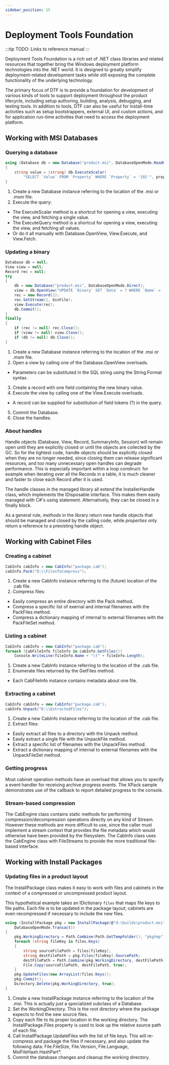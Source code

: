 ```yaml
---
sidebar_position: 15
---
```


# Deployment Tools Foundation

:::tip
TODO: Links to reference manual
:::

Deployment Tools Foundation is a rich set of .NET class libraries and related resources that together bring the Windows deployment platform technologies into the .NET world. It is designed to greatly simplify deployment-related development tasks while still exposing the complete functionality of the underlying technology.

The primary focus of DTF is to provide a foundation for development of various kinds of tools to support deployment throughout the product lifecycle, including setup authoring, building, analysis, debugging, and testing tools. In addition to tools, DTF can also be useful for install-time activities such as setup bootstrappers, external UI, and custom actions, and for application run-time activities that need to access the deployment platform.

## Working with MSI Databases

### Querying a database

```cs
using (Database db = new Database("product.msi", DatabaseOpenMode.ReadOnly))
{
    string value = (string) db.ExecuteScalar(
        "SELECT `Value` FROM `Property` WHERE `Property` = '{0}'", propName);
}
```

1.  Create a new Database instance referring to the location of the .msi or .msm file.
2.  Execute the query:
  - The ExecuteScalar method is a shortcut for opening a view, executing the view, and fetching a single value. 
  - The ExecuteQuery method is a shortcut for opening a view, executing the view, and fetching all values. 
  - Or do it all manually with Database.OpenView, View.Execute, and View.Fetch. 


### Updating a binary

```cs
Database db = null;
View view = null;
Record rec = null;
try
{
    db = new Database("product.msi", DatabaseOpenMode.Direct);
    view = db.OpenView("UPDATE `Binary` SET `Data` = ? WHERE `Name` = '{0}'", binName))
    rec = new Record(1);
    rec.SetStream(1, binFile);
    view.Execute(rec);
    db.Commit();
}
finally
{
    if (rec != null) rec.Close();
    if (view != null) view.Close();
    if (db != null) db.Close();
}
```

1.  Create a new Database instance referring to the location of the .msi or .msm file.
2.  Open a view by calling one of the Database.OpenView overloads.
  - Parameters can be substituted in the SQL string using the String.Format syntax. 
3.  Create a record with one field containing the new binary value.
4.  Execute the view by calling one of the View.Execute overloads.
  - A record can be supplied for substitution of field tokens (?) in the query. 
5.  Commit the Database.
6.  Close the handles.

### About handles

Handle objects (Database, View, Record, SummaryInfo, Session) will remain open until they are explicitly closed or until the objects are collected by the GC. So for the tightest code, handle objects should be explicitly closed when they are no longer needed, since closing them can release significant resources, and too many unnecessary open handles can degrade performance. This is especially important within a loop construct: for example when iterating over all the Records in a table, it is much cleaner and faster to close each Record after it is used.

The handle classes in the managed library all extend the InstallerHandle class, which implements the IDisposable interface. This makes them easily managed with C#'s using statement. Alternatively, they can be closed in a finally block.

As a general rule, _methods_ in the library return new handle objects that should be managed and closed by the calling code, while _properties_ only return a reference to a prexisting handle object.


## Working with Cabinet Files

### Creating a cabinet

```cs
CabInfo cabInfo = new CabInfo("package.cab");
cabInfo.Pack("D:\\FilesToCompress");
```

1.  Create a new CabInfo instance referring to the (future) location of the .cab file.
2.  Compress files:
  - Easily compress an entire directory with the Pack method. 
  - Compress a specific list of exernal and internal filenames with the PackFiles method. 
  - Compress a dictionary mapping of internal to external filenames with the PackFileSet method. 

### Listing a cabinet

```cs
CabInfo cabInfo = new CabInfo("package.cab");
foreach (CabFileInfo fileInfo in cabInfo.GetFiles())
    Console.WriteLine(fileInfo.Name + "\t" + fileInfo.Length);
```

1.  Create a new CabInfo instance referring to the location of the .cab file.
2.  Enumerate files returned by the GetFiles method.
  - Each CabFileInfo instance contains metadata about one file. 

### Extracting a cabinet

```cs
CabInfo cabInfo = new CabInfo("package.cab");
cabInfo.Unpack("D:\\ExtractedFiles");
```

1.  Create a new CabInfo instance referring to the location of the .cab file.
2.  Extract files:
  - Easily extract all files to a directory with the Unpack method. 
  - Easily extract a single file with the UnpackFile method. 
  - Extract a specific list of filenames with the UnpackFiles method. 
  - Extract a dictionary mapping of internal to external filenames with the UnpackFileSet method. 

### Getting progress
Most cabinet operation methods have an overload that allows you to specify a event handler for receiving archive progress events. The XPack sample demonstrates use of the callback to report detailed progress to the console. 

### Stream-based compression
The CabEngine class contains static methods for performing compression/decompression operations directly on any kind of Stream. However these methods are more difficult to use, since the caller must implement a stream context that provides the file metadata which would otherwise have been provided by the filesystem. The CabInfo class uses the CabEngine class with FileStreams to provide the more traditional file-based interface. 

## Working with Install Packages

### Updating files in a product layout

The InstallPackage class makes it easy to work with files and cabinets in the context of a compressed or uncompressed product layout.

This hypothetical example takes an IDictionary `files` that maps file keys to file paths. Each file is to be updated in the package layout; cabinets are even recompressed if necessary to include the new files.

```cs
using (InstallPackage pkg = new InstallPackage(@"d:\builds\product.msi",
    DatabaseOpenMode.Transact))
{
    pkg.WorkingDirectory = Path.Combine(Path.GetTempFolder(), "pkgtmp");
    foreach (string fileKey in files.Keys)
    {
        string sourceFilePath = files[fileKey];
        string destFilePath = pkg.Files[fileKey].SourcePath;
        destFilePath = Path.Combine(pkg.WorkingDirectory, destFilePath);
        File.Copy(sourceFilePath, destFilePath, true);
    }
    pkg.UpdateFiles(new ArrayList(files.Keys));
    pkg.Commit();
    Directory.Delete(pkg.WorkingDirectory, true);
}
```

1.  Create a new InstallPackage instance referring to the location of the .msi. This is actually just a specialized subclass of a Database.
2.  Set the WorkingDirectory. This is the root directory where the package expects to find the new source files.
3.  Copy each file to its proper location in the working directory. The InstallPackage.Files property is used to look up the relative source path of each file.
4.  Call InstallPackage.UpdateFiles with the list of file keys. This will re-compress and package the files if necessary, and also update the following data: File.FileSize, File.Version, File.Language, MsiFileHash.HashPart*.
5.  Commit the database changes and cleanup the working directory.

